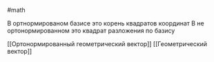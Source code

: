 #math 

В ортнормированом базисе это корень квадратов координат
В не ортонормированном это квадрат разложения по базису

[[Ортонормированный геометрический вектор]]
[[Геометрический вектор]]